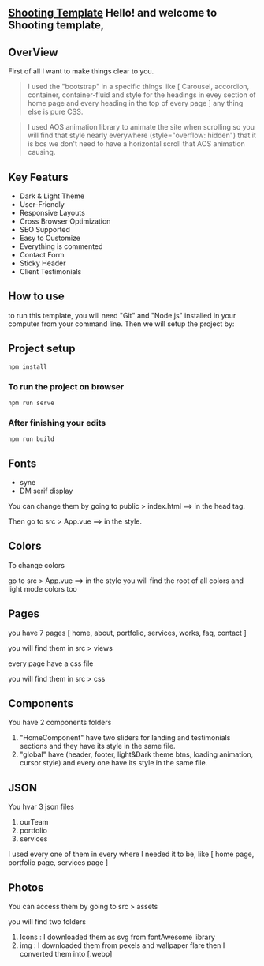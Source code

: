 [Shooting Template](Shooting_Template.png)
Hello! and welcome to Shooting template,
-
## OverView
First of all I want to make things clear to you. 
> I used the "bootstrap" in a specific things like [ Carousel, accordion, container, container-fluid and style for the headings in evey section of home page and every heading in the top of every page ] any thing else is pure CSS.


> I used AOS animation library to animate the site when scrolling so you will find that style nearly everywhere 
(style="overflow: hidden") that it is bcs we don't need to have a horizontal scroll that AOS animation causing.


## Key Featurs
- Dark & Light Theme
- User-Friendly
- Responsive Layouts
- Cross Browser Optimization
- SEO Supported
- Easy to Customize
- Everything is commented
- Contact Form
- Sticky Header
- Client Testimonials

## How to use
to run this template, you will need "Git" and "Node.js" installed in your computer from your command line. Then we will setup the project by:

## Project setup
```
npm install
```
### To run the project on browser
```
npm run serve
```
### After finishing your edits
```
npm run build
```
## Fonts

- syne
- DM serif display

You can change them by going to public > index.html ==> in the head tag.

Then go to src > App.vue ==> in the style.

## Colors

To change colors

go to src > App.vue ==> in the style you will find the root of all colors and light mode colors too

## Pages

you have 7 pages [ home, about, portfolio, services, works, faq, contact ]

you will find them in src > views

every page have a css file 

you will find them in src > css

## Components

You have 2 components folders

1. "HomeComponent" have two sliders for landing and testimonials sections and they have its style in the same file.
2. "global" have (header, footer, light&Dark theme btns, loading animation, cursor style) and every one  have its style in the same file.

## JSON

You hvar 3 json files

1. ourTeam
2. portfolio
3. services

I used every one of them in every where I needed it to be, like [ home page, portfolio page, services page ]

## Photos

You can access them by going to src > assets

you will find two folders

1. Icons : I downloaded them as svg from fontAwesome library
2. img : I downloaded them from pexels and wallpaper flare then I converted them into [.webp]
